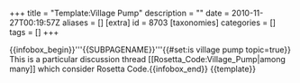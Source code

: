 +++
title = "Template:Village Pump"
description = ""
date = 2010-11-27T00:19:57Z
aliases = []
[extra]
id = 8703
[taxonomies]
categories = []
tags = []
+++

{{infobox_begin}}'''{{SUBPAGENAME}}'''<includeonly>{{#set:is village pump topic=true}}</includeonly><br/>
This is a particular discussion thread [[Rosetta_Code:Village_Pump|among many]] which consider Rosetta Code.{{infobox_end}}<noinclude>
{{template}}</noinclude>
